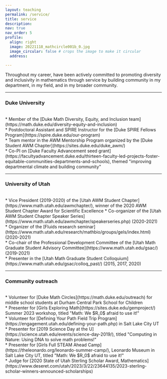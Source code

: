 ```yaml
---
layout: teaching
permalink: /service/
title: service
description:
nav: true
nav_order: 5
profile:
  align: right
  image: 20221118_mathcircle001b_0.jpg
  image_circular: false # crops the image to make it circular
  address: 
  
---
```

Throughout my career, have been actively committed to promoting diversity and inclusivity in mathematics through service by building community in my department, in my field, and in my broader community. 
<hr/>

### Duke University
<br/>
* Member of the [Duke Math Diversity, Equity, and Inclusion team](https://math.duke.edu/diversity-equity-and-inclusion)<br/>
* Postdoctoral Assistant and SPIRE Instructor for the [Duke SPIRE Fellows Program](https://spire.duke.edu/our-program)<br/>
* Team mentor in the AWM Mentorship Program organized by the [Duke Student AWM Chapter](https://sites.duke.edu/duke_awm/)<br/>
* Co-PI on [Duke Faculty Advancement seed grant](https://facultyadvancement.duke.edu/thirteen-faculty-led-projects-foster-equitable-communities-departments-and-schools), themed "improving departmental climate and building community"<br/>
<hr/>

### University of Utah 
<br/>
* Vice President (2019-2020) of the [Utah AWM Student Chapter](https://www.math.utah.edu/awmchapter/), winner of the 2020 AWM Student Chapter Award for Scientific Excellence
* Co-organizer of the [Utah AWM Student Chapter Speaker Series](https://www.math.utah.edu/awmchapter/speakerseries.php) (2020-2021)<br/>
* Organizer of the [Fluids research seminar](https://www.math.utah.edu/research/mathbio/groups/gels/index.html) (2020-2021)<br/>
* Co-chair of the Professional Development Committee of the [Utah Math Graduate Student Advisory Committee](https://www.math.utah.edu/gsac/) (2019-2021) <br/>
* Presenter in the [Utah Math Graduate Student Colloquium](https://www.math.utah.edu/gsac/colloq_past/) (2015, 2017, 2020)
<hr/>

### Community outreach
<br/>
* Volunteer for [Duke Math Circles](https://math.duke.edu/outreach) for middle school students at Durham Central Park School for Children <br/>
* Presenter for [Girls Exploring Math](https://sites.duke.edu/gemproject/) Summer 2023 workshop, titled "Math: We $R_0$ afraid to use it!" <br/>
* Volunteer for [Defining Your Path Field Trip Program](https://engagement.utah.edu/defining-your-path.php) in Salt Lake City UT<br/>
* Presenter for [2019 Science Day at the U](https://science.utah.edu/events/science-day-2019/), titled "Computing in Nature: Using DNA to solve math problems!" <br/>
* Presenter for [Girls Full STEAM Ahead Camp](https://theleonardo.org/leonardo-summer-camp/), Leonardo Museum in Salt Lake City UT, titled "Math: We $R_0$ afraid to use it!" <br/>
* Judge for [2020 State of Utah Sterling Scholar Award, Mathematics](https://www.deseret.com/utah/2023/3/22/23644135/2023-sterling-scholar-winners-announced-scholarships)
